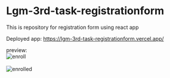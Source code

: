 # Lgm-3rd-task-registrationform
This is repository for registration form using react app 

Deployed app: https://lgm-3rd-task-registrationform.vercel.app/

preview:  </br>
![enroll](https://user-images.githubusercontent.com/92355658/154137683-7cb2c6b3-ce14-4b02-870d-310e8a116d03.PNG)</br></br>
![enrolled](https://user-images.githubusercontent.com/92355658/154137711-2cebd514-58a6-452b-9bb4-c5af31eb5601.PNG)
